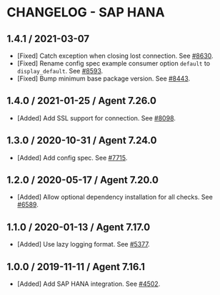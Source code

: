 # CHANGELOG - SAP HANA

## 1.4.1 / 2021-03-07

* [Fixed] Catch exception when closing lost connection. See [#8630](https://github.com/DataDog/integrations-core/pull/8630).
* [Fixed] Rename config spec example consumer option `default` to `display_default`. See [#8593](https://github.com/DataDog/integrations-core/pull/8593).
* [Fixed] Bump minimum base package version. See [#8443](https://github.com/DataDog/integrations-core/pull/8443).

## 1.4.0 / 2021-01-25 / Agent 7.26.0

* [Added] Add SSL support for connection. See [#8098](https://github.com/DataDog/integrations-core/pull/8098).

## 1.3.0 / 2020-10-31 / Agent 7.24.0

* [Added] Add config spec. See [#7715](https://github.com/DataDog/integrations-core/pull/7715).

## 1.2.0 / 2020-05-17 / Agent 7.20.0

* [Added] Allow optional dependency installation for all checks. See [#6589](https://github.com/DataDog/integrations-core/pull/6589).

## 1.1.0 / 2020-01-13 / Agent 7.17.0

* [Added] Use lazy logging format. See [#5377](https://github.com/DataDog/integrations-core/pull/5377).

## 1.0.0 / 2019-11-11 / Agent 7.16.1

* [Added] Add SAP HANA integration. See [#4502](https://github.com/DataDog/integrations-core/pull/4502).
